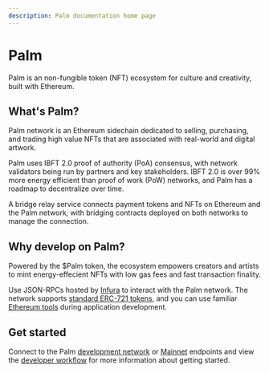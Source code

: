 ```yaml
---
description: Palm documentation home page
---
```


# Palm

Palm is an non-fungible token (NFT) ecosystem for culture and creativity, built with Ethereum.

## What's Palm?

Palm network is an Ethereum sidechain dedicated to selling, purchasing, and trading high value
NFTs that are associated with real-world and digital artwork.

Palm uses IBFT 2.0 proof of authority (PoA) consensus, with network validators being run
by partners and key stakeholders. IBFT 2.0 is over 99% more energy efficient than proof of work
(PoW) networks, and Palm has a roadmap to decentralize over time.

A bridge relay service connects payment tokens and NFTs on Ethereum and the Palm network, with
bridging contracts deployed on both networks to manage the connection.

## Why develop on Palm?

Powered by the $Palm token, the ecosystem empowers creators and artists to mint energy-effecient
NFTs with low gas fees and fast transaction finality.

Use JSON-RPCs hosted by [Infura] to interact with the Palm network. The network supports
[standard ERC-721 tokens], and you can use familiar [Ethereum tools] during application development.

## Get started

Connect to the Palm [development network] or [Mainnet] endpoints and view the [developer workflow]
for more information about getting started.

<!-- links -->
[Ethereum tools]: HowTo/Supported-Tools.md
[standard ERC-721 tokens]: https://eips.ethereum.org/EIPS/eip-721
[Infura]: https://infura.io/
[development network]: Get-Started/Connect/Development.md
[Mainnet]: Get-Started/Connect/Mainnet.md
[developer workflow]: HowTo/Develop/Workflow.md
